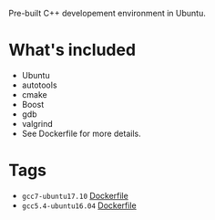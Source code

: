 Pre-built C++ developement environment in Ubuntu.

# What's included

* Ubuntu
* autotools
* cmake
* Boost
* gdb
* valgrind
* See Dockerfile for more details.

# Tags

* `gcc7-ubuntu17.10` [Dockerfile](https://github.com/rlan/cpp-env/blob/gcc7-ubuntu17.10/Dockerfile)
* `gcc5.4-ubuntu16.04` [Dockerfile](https://github.com/rlan/cpp-env/blob/gcc5.4-ubuntu16.04/Dockerfile)
